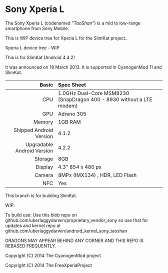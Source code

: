 Sony Xperia L
==============

The Sony Xperia L (codenamed "_TaoShan_") is a mid to low-range smartphone from Sony Mobile.
 
This is WIP device tree for Xperia L for the SlimKat project..

Xperia L device tree - WIP

This is for SlimKat (Android 4.4.2)

It was announced on 18 March 2013. It is supported in CyanogenMod 11 and SlimKat.

Basic   | Spec Sheet
-------:|:-------------------------
CPU     | 1.0GHz Dual-Core MSM8230 (SnapDragon 400 - 8930 without a LTE modem)
GPU     | Adreno 305
Memory  | 1GB RAM
Shipped Android Version | 4.1.2
Upgradable Android Version | 4.2.2
Storage | 8GB
Display | 4.3" 854 x 480 px
Camera  | 8MPx (IMX134) , HDR, LED Flash
NFC     | Yes


This branch is for building SlimKat.

WIP.

To build use: 
Use this blob repo on github.com/uberlaggydarwin/proprietary_vendor_sony so use that for updates and kernel repo at github.com/uberlaggydarwin/android_kernel_sony_taoshan

DRAGONS MAY APPEAR BEHIND ANY CORNER AND THIS REPO IS REBASED FREQUENTLY.


Copyright (C) 2014 The CyanogenMod project


Copyright (C) 2014 The FreeXperiaProject

